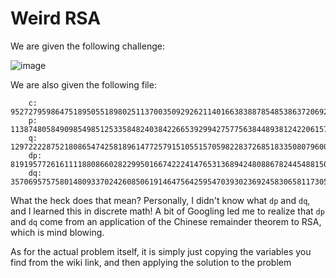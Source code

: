 # Weird RSA

We are given the following challenge:

![image](https://user-images.githubusercontent.com/24576987/33189154-26f83704-d06e-11e7-81ea-e0be03393980.png)

We are also given the following file:

```
    c: 95272795986475189505518980251137003509292621140166383887854853863720692420204142448424074834657149326853553097626486371206617513769930277580823116437975487148956107509247564965652417450550680181691869432067892028368985007229633943149091684419834136214793476910417359537696632874045272326665036717324623992885
    p: 11387480584909854985125335848240384226653929942757756384489381242206157197986555243995335158328781970310603060671486688856263776452654268043936036556215243
    q: 12972222875218086547425818961477257915105515705982283726851833508079600460542479267972050216838604649742870515200462359007315431848784163790312424462439629
    dp: 8191957726161111880866028229950166742224147653136894248088678244548815086744810656765529876284622829884409590596114090872889522887052772791407131880103961
    dq: 3570695757580148093370242608506191464756425954703930236924583065811730548932270595568088372441809535917032142349986828862994856575730078580414026791444659
```

What the heck does that mean? Personally, I didn't know what `dp` and `dq`, and I learned this in discrete math! A bit of Googling led me to realize that `dp` and `dq` come from an application of the Chinese remainder theorem to RSA, which is mind blowing.

As for the actual problem itself, it is simply just copying the variables you find from the wiki link, and then applying the solution to the problem
